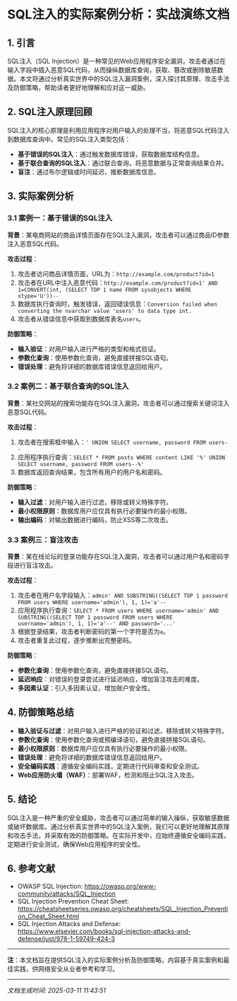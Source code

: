 # SQL注入的实际案例分析：实战演练文档

## 1. 引言

SQL注入（SQL Injection）是一种常见的Web应用程序安全漏洞，攻击者通过在输入字段中插入恶意SQL代码，从而操纵数据库查询，获取、篡改或删除敏感数据。本文将通过分析真实世界中的SQL注入漏洞案例，深入探讨其原理、攻击手法及防御策略，帮助读者更好地理解和应对这一威胁。

## 2. SQL注入原理回顾

SQL注入的核心原理是利用应用程序对用户输入的处理不当，将恶意SQL代码注入到数据库查询中。常见的SQL注入类型包括：

- **基于错误的SQL注入**：通过触发数据库错误，获取数据库结构信息。
- **基于联合查询的SQL注入**：通过联合查询，将恶意数据与正常查询结果合并。
- **盲注**：通过布尔逻辑或时间延迟，推断数据库信息。

## 3. 实际案例分析

### 3.1 案例一：基于错误的SQL注入

**背景**：某电商网站的商品详情页面存在SQL注入漏洞，攻击者可以通过商品ID参数注入恶意SQL代码。

**攻击过程**：
1. 攻击者访问商品详情页面，URL为：`http://example.com/product?id=1`
2. 攻击者在URL中注入恶意代码：`http://example.com/product?id=1' AND 1=CONVERT(int, (SELECT TOP 1 name FROM sysobjects WHERE xtype='U'))--`
3. 数据库执行查询时，触发错误，返回错误信息：`Conversion failed when converting the nvarchar value 'users' to data type int.`
4. 攻击者从错误信息中获取到数据库表名`users`。

**防御策略**：
- **输入验证**：对用户输入进行严格的类型和格式验证。
- **参数化查询**：使用参数化查询，避免直接拼接SQL语句。
- **错误处理**：避免将详细的数据库错误信息返回给用户。

### 3.2 案例二：基于联合查询的SQL注入

**背景**：某社交网站的搜索功能存在SQL注入漏洞，攻击者可以通过搜索关键词注入恶意SQL代码。

**攻击过程**：
1. 攻击者在搜索框中输入：`' UNION SELECT username, password FROM users--`
2. 应用程序执行查询：`SELECT * FROM posts WHERE content LIKE '%' UNION SELECT username, password FROM users--%'`
3. 数据库返回查询结果，包含所有用户的用户名和密码。

**防御策略**：
- **输入过滤**：对用户输入进行过滤，移除或转义特殊字符。
- **最小权限原则**：数据库用户应仅具有执行必要操作的最小权限。
- **输出编码**：对输出数据进行编码，防止XSS等二次攻击。

### 3.3 案例三：盲注攻击

**背景**：某在线论坛的登录功能存在SQL注入漏洞，攻击者可以通过用户名和密码字段进行盲注攻击。

**攻击过程**：
1. 攻击者在用户名字段输入：`admin' AND SUBSTRING((SELECT TOP 1 password FROM users WHERE username='admin'), 1, 1)='a'--`
2. 应用程序执行查询：`SELECT * FROM users WHERE username='admin' AND SUBSTRING((SELECT TOP 1 password FROM users WHERE username='admin'), 1, 1)='a'--' AND password='...'`
3. 根据登录结果，攻击者判断密码的第一个字符是否为`a`。
4. 攻击者重复此过程，逐步推断出完整密码。

**防御策略**：
- **参数化查询**：使用参数化查询，避免直接拼接SQL语句。
- **延迟响应**：对错误的登录尝试进行延迟响应，增加盲注攻击的难度。
- **多因素认证**：引入多因素认证，增加账户安全性。

## 4. 防御策略总结

- **输入验证与过滤**：对用户输入进行严格的验证和过滤，移除或转义特殊字符。
- **参数化查询**：使用参数化查询或预编译语句，避免直接拼接SQL语句。
- **最小权限原则**：数据库用户应仅具有执行必要操作的最小权限。
- **错误处理**：避免将详细的数据库错误信息返回给用户。
- **安全编码实践**：遵循安全编码实践，定期进行代码审查和安全测试。
- **Web应用防火墙（WAF）**：部署WAF，检测和阻止SQL注入攻击。

## 5. 结论

SQL注入是一种严重的安全威胁，攻击者可以通过简单的输入操纵，获取敏感数据或破坏数据库。通过分析真实世界中的SQL注入案例，我们可以更好地理解其原理和攻击手法，并采取有效的防御策略。在实际开发中，应始终遵循安全编码实践，定期进行安全测试，确保Web应用程序的安全性。

## 6. 参考文献

- OWASP SQL Injection: https://owasp.org/www-community/attacks/SQL_Injection
- SQL Injection Prevention Cheat Sheet: https://cheatsheetseries.owasp.org/cheatsheets/SQL_Injection_Prevention_Cheat_Sheet.html
- SQL Injection Attacks and Defense: https://www.elsevier.com/books/sql-injection-attacks-and-defense/just/978-1-59749-424-3

---

**注**：本文档旨在提供SQL注入的实际案例分析及防御策略，内容基于真实案例和最佳实践，供网络安全从业者参考和学习。

---

*文档生成时间: 2025-03-11 11:43:51*
